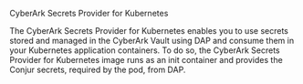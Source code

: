 CyberArk Secrets Provider for Kubernetes

The CyberArk Secrets Provider for Kubernetes enables you to use secrets stored and managed in the CyberArk Vault 
using DAP and consume them in your Kubernetes application containers. To do so, the CyberArk Secrets 
Provider for Kubernetes image runs as an init container and provides the Conjur secrets, required by the pod, 
from DAP.
